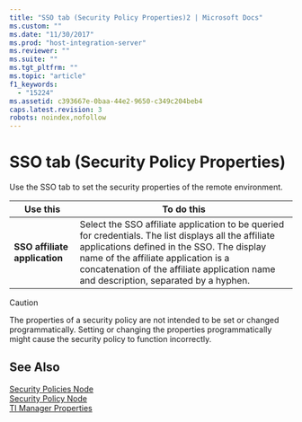 ```yaml
---
title: "SSO tab (Security Policy Properties)2 | Microsoft Docs"
ms.custom: ""
ms.date: "11/30/2017"
ms.prod: "host-integration-server"
ms.reviewer: ""
ms.suite: ""
ms.tgt_pltfrm: ""
ms.topic: "article"
f1_keywords: 
  - "15224"
ms.assetid: c393667e-0baa-44e2-9650-c349c204beb4
caps.latest.revision: 3
robots: noindex,nofollow
---
```

# SSO tab (Security Policy Properties)
Use the SSO tab to set the security properties of the remote environment.  
  
|Use this|To do this|  
|--------------|----------------|  
|**SSO affiliate application**|Select the SSO affiliate application to be queried for credentials. The list displays all the affiliate applications defined in the SSO. The display name of the affiliate application is a concatenation of the affiliate application name and description, separated by a hyphen.|  
  
> [!CAUTION]
>  The properties of a security policy are not intended to be set or changed programmatically. Setting or changing the properties programmatically might cause the security policy to function incorrectly.  
  
## See Also  
 [Security Policies Node](../core/security-policies-node2.md)   
 [Security Policy Node](../core/security-policy-node1.md)   
 [TI Manager Properties](../core/ti-manager-properties2.md)